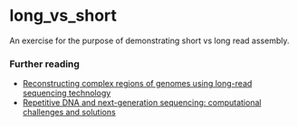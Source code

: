 # long_vs_short
An exercise for the purpose of demonstrating short vs long read assembly.


### Further reading
- [Reconstructing complex regions of genomes using long-read sequencing technology](http://genome.cshlp.org/content/24/4/688.full)
- [Repetitive DNA and next-generation sequencing: computational challenges and solutions](http://www.nature.com/nrg/journal/v13/n1/full/nrg3117.html)
